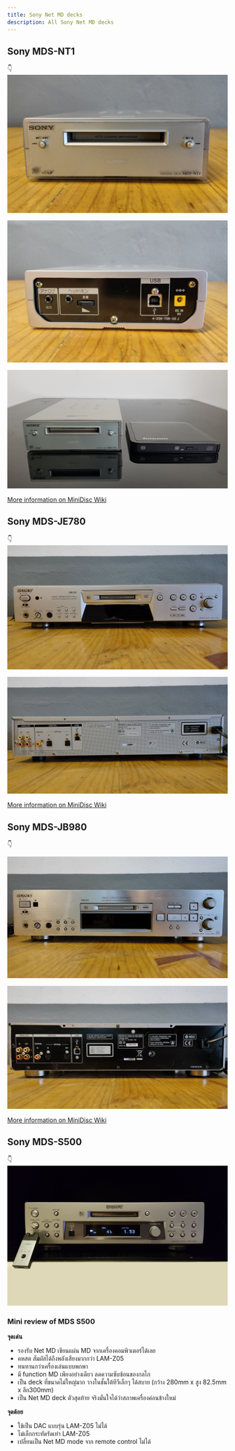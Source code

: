 ```yaml
---
title: Sony Net MD decks
description: All Sony Net MD decks
---
```


## Sony MDS-NT1
👇
![](images/sony-net-md-decks/sony-mds-nt1-01.png)

![](images/sony-net-md-decks/sony-mds-nt1-02.png)

![](images/sony-net-md-decks/sony-mds-nt1-03.png)

[More information on MiniDisc Wiki](https://www.minidisc.wiki/equipment/sony/deck/mds-nt1)

## Sony MDS-JE780
👇
![](images/sony-net-md-decks/sony-mds-je780-01.png)

![](images/sony-net-md-decks/sony-mds-je780-02.png)

[More information on MiniDisc Wiki](https://www.minidisc.wiki/equipment/sony/deck/mds-je780)

## Sony MDS-JB980
👇

![](images/sony-net-md-decks/sony-mds-jb980-01.png)

![](images/sony-net-md-decks/sony-mds-jb980-02.png)

[More information on MiniDisc Wiki](https://www.minidisc.wiki/equipment/sony/deck/mds-jb980)

## Sony MDS-S500
👇
![](images/sony-net-md-decks/sony-mds-s500-01.png)

### Mini review of MDS S500

**จุดเด่น**
- รองรับ Net MD เขียนแผ่น MD จากเครื่องคอมพิวเตอร์ได้เลย
- คหสต สัมผัสได้ถึงพลังเสียงมากกว่า LAM-Z05
- ทนทานกว่าเครื่องเล่นแบบพกพา
- มี function MD เพียงอย่างเดียว ลดความซับซ้อนของกลไก
- เป็น deck ที่ขนาดไม่ใหญ่มาก วางในชั้นใต้ทีวีเล็กๆ ได้สบาย (กว้าง 280mm x สูง 82.5mm x ลึก300mm)
- เป็น Net MD deck ตัวสุดท้าย จริงมั่นใจได้ว่าสภาพเครื่องค่อนข้างใหม่

**จุดด้อย**
- ใช้เป็น DAC แบบรุ่น LAM-Z05 ไม่ได้
- ไม่เล็กกระทัดรัดเท่า LAM-Z05
- เปลี่ยนเป็น Net MD mode จาก remote control ไม่ได้
